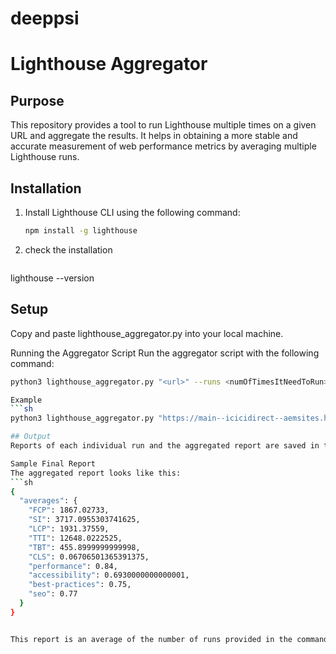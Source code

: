 # deeppsi

# Lighthouse Aggregator

## Purpose

This repository provides a tool to run Lighthouse multiple times on a given URL and aggregate the results. It helps in obtaining a more stable and accurate measurement of web performance metrics by averaging multiple Lighthouse runs.

## Installation

1. Install Lighthouse CLI using the following command:
   ```sh
   npm install -g lighthouse
2. check the installation
   ```sh 
  lighthouse --version

## Setup
Copy and paste lighthouse_aggregator.py into your local machine.

Running the Aggregator Script
Run the aggregator script with the following command:

```sh
python3 lighthouse_aggregator.py "<url>" --runs <numOfTimesItNeedToRun>

Example
```sh
python3 lighthouse_aggregator.py "https://main--icicidirect--aemsites.hlx.live/research/equity?delayMartech=0" --runs 10

## Output
Reports of each individual run and the aggregated report are saved in the folder lighthouse_reports.

Sample Final Report
The aggregated report looks like this:
```sh
{
  "averages": {
    "FCP": 1867.02733,
    "SI": 3717.0955303741625,
    "LCP": 1931.37559,
    "TTI": 12648.0222525,
    "TBT": 455.8999999999998,
    "CLS": 0.06706501365391375,
    "performance": 0.84,
    "accessibility": 0.6930000000000001,
    "best-practices": 0.75,
    "seo": 0.77
  }
}


This report is an average of the number of runs provided in the command.



